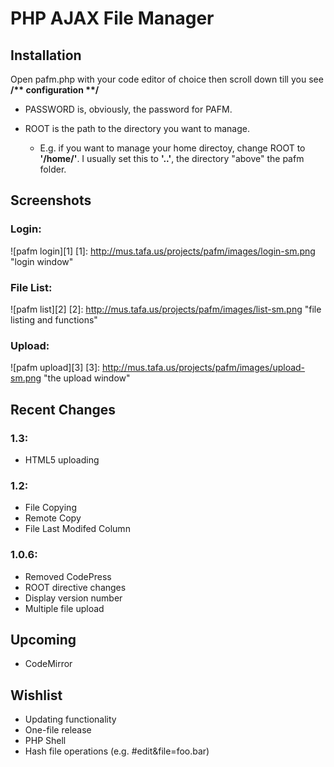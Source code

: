 # PHP AJAX File Manager

## Installation

Open pafm.php with your code editor of choice
then scroll down till you see **/\*\* configuration \*\*/**

* PASSWORD is, obviously, the password for PAFM.

* ROOT is the path to the directory you want to
  manage.
  *  E.g. if you want to manage your home directoy,
  change ROOT to **'/home/'**. I usually set this to **'..'**,
  the directory "above" the pafm folder.

## Screenshots

### Login:

![pafm login][1]
[1]: http://mus.tafa.us/projects/pafm/images/login-sm.png "login window"

### File List:

![pafm list][2]
[2]: http://mus.tafa.us/projects/pafm/images/list-sm.png "file listing and functions"

### Upload:

![pafm upload][3]
[3]: http://mus.tafa.us/projects/pafm/images/upload-sm.png "the upload window"

## Recent Changes

### 1.3:
* HTML5 uploading

### 1.2:
* File Copying
* Remote Copy
* File Last Modifed Column

### 1.0.6:
* Removed CodePress
* ROOT directive changes
* Display version number
* Multiple file upload

## Upcoming

* CodeMirror

## Wishlist

* Updating functionality
* One-file release
* PHP Shell
* Hash file operations (e.g. #edit&file=foo.bar)
